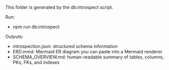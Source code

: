 This folder is generated by the db:introspect script.

Run:

- npm run db:introspect

Outputs:
- introspection.json: structured schema information
- ERD.mmd: Mermaid ER diagram you can paste into a Mermaid renderer
- SCHEMA_OVERVIEW.md: human-readable summary of tables, columns, PKs, FKs, and indexes
